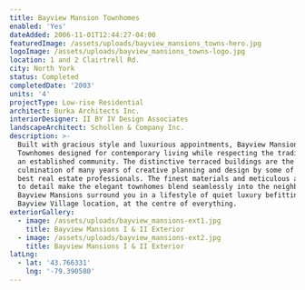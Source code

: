 ```yaml
---
title: Bayview Mansion Townhomes
enabled: 'Yes'
dateAdded: 2006-11-01T12:44:27-04:00
featuredImage: /assets/uploads/bayview_mansions_towns-hero.jpg
logoImage: /assets/uploads/bayview_mansions_towns-logo.jpg
location: 1 and 2 Clairtrell Rd.
city: North York
status: Completed
completedDate: '2003'
units: '4'
projectType: Low-rise Residential
architect: Burka Architects Inc.
interiorDesigner: II BY IV Design Associates
landscapeArchitect: Schollen & Company Inc.
description: >-
  Built with gracious style and luxurious appointments, Bayview Mansion
  Townhomes designed for contemporary living while respecting the traditions of
  an established community. The distinctive terraced buildings are the proud
  culmination of many years of creative planning and design by some of Canada’s
  best real estate professionals. The finest materials and meticulous attention
  to detail make the elegant townhomes blend seamlessly into the neighbourhood.
  Bayview Mansions surround you in a lifestyle of quiet luxury befitting its
  Bayview Village location, at the centre of everything.
exteriorGallery:
  - image: /assets/uploads/bayview_mansions-ext1.jpg
    title: Bayview Mansions I & II Exterior
  - image: /assets/uploads/bayview_mansions-ext2.jpg
    title: Bayview Mansions I & II Exterior
latLng:
  - lat: '43.766331'
    lng: '-79.390580'
---
```


